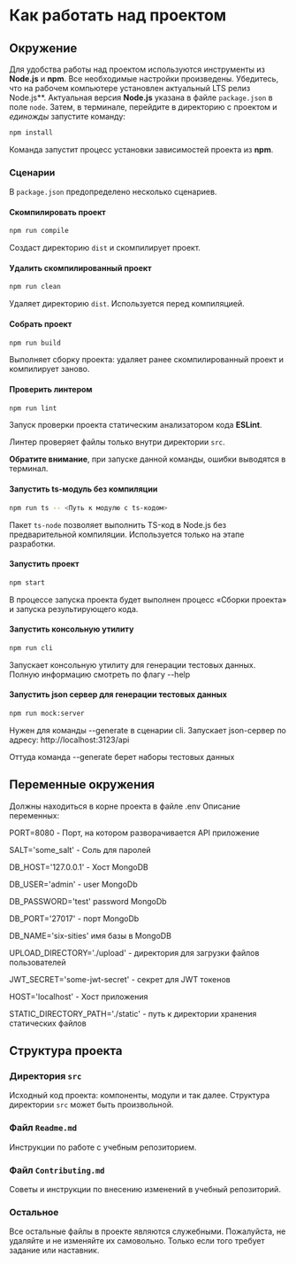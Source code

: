 # Как работать над проектом

## Окружение

Для удобства работы над проектом используются инструменты из **Node.js** и **npm**. Все необходимые настройки произведены. Убедитесь, что на рабочем компьютере установлен актуальный LTS релиз Node.js**. Актуальная версия **Node.js** указана в файле `package.json` в поле `node`. Затем, в терминале, перейдите в директорию с проектом и _единожды_ запустите команду:

```bash
npm install
```

Команда запустит процесс установки зависимостей проекта из **npm**.

### Сценарии

В `package.json` предопределено несколько сценариев.

#### Скомпилировать проект

```bash
npm run compile
```

Создаст директорию `dist` и скомпилирует проект.

#### Удалить скомпилированный проект

```bash
npm run clean
```

Удаляет директорию `dist`. Используется перед компиляцией.

#### Собрать проект

```bash
npm run build
```

Выполняет сборку проекта: удаляет ранее скомпилированный проект и компилирует заново.

#### Проверить линтером

```bash
npm run lint
```

Запуск проверки проекта статическим анализатором кода **ESLint**.

Линтер проверяет файлы только внутри директории `src`.

**Обратите внимание**, при запуске данной команды, ошибки выводятся в терминал.

#### Запустить ts-модуль без компиляции

```bash
npm run ts -- <Путь к модулю с ts-кодом>
```

Пакет `ts-node` позволяет выполнить TS-код в Node.js без предварительной компиляции. Используется только на этапе разработки.

#### Запустить проект

```bash
npm start
```

В процессе запуска проекта будет выполнен процесс «Сборки проекта» и запуска результирующего кода.

#### Запустить консольную утилиту
```bash
npm run cli
```
Запускает консольную утилиту для генерации тестовых данных. Полную информацию смотреть по флагу --help

#### Запустить json сервер для генерации тестовых данных
```bash
npm run mock:server
```

Нужен для команды --generate в сценарии cli.
Запускает json-сервер по адресу: http://localhost:3123/api

Оттуда команда --generate берет наборы тестовых данных
## Переменные окружения
Должны находиться в корне проекта в файле .env
Описание переменных:

PORT=8080 - Порт, на котором разворачивается API приложение

SALT='some_salt' - Соль для паролей

DB_HOST='127.0.0.1' - Хост MongoDB

DB_USER='admin' - user MongoDb

DB_PASSWORD='test' password MongoDb

DB_PORT='27017' - порт MongoDb

DB_NAME='six-sities' имя базы в MongoDB

UPLOAD_DIRECTORY='./upload' - директория для загрузки файлов пользователей

JWT_SECRET='some-jwt-secret' - секрет для JWT токенов

HOST='localhost' - Хост приложения

STATIC_DIRECTORY_PATH='./static' - путь к директории хранения статических файлов

## Структура проекта

### Директория `src`

Исходный код проекта: компоненты, модули и так далее. Структура директории `src` может быть произвольной.

### Файл `Readme.md`

Инструкции по работе с учебным репозиторием.

### Файл `Contributing.md`

Советы и инструкции по внесению изменений в учебный репозиторий.

### Остальное

Все остальные файлы в проекте являются служебными. Пожалуйста, не удаляйте и не изменяйте их самовольно. Только если того требует задание или наставник.
